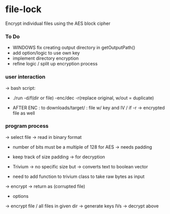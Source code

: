 # file-lock
Encrypt individual files using the AES block cipher

### To Do
- WINDOWS fix creating output directory in getOutputPath()
- add option/logic to use own key
- implement directory encryption
- refine logic / split up encryption process




### user interaction
-> bash script:
- ./run <path> -d/f(dir or file) -enc/dec -r(replace original, w/out = duplicate)


- AFTER ENC : to downloads/target/ :
	 file w/ key and IV / 
	 if -r -> encrypted file as well



### program process
-> select file
-> read in binary format 

 - number of bits must be a multiple of 128 for AES -> needs padding
 - keep track of size padding -> for decryption

 - Trivium -> no specific size but -> converts text to boolean vector 
 - need to add function to trivium class to take raw bytes as input

-> encrypt 
-> return as (corrupted file) 


- options

-> encrypt file / all files in given dir
-> generate keys IVs
-> decrypt above
